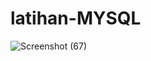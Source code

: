 # latihan-MYSQL
![Screenshot (67)](https://user-images.githubusercontent.com/115771479/228744899-3b91276a-ea63-494e-bc00-396e3c11b5a0.png)
